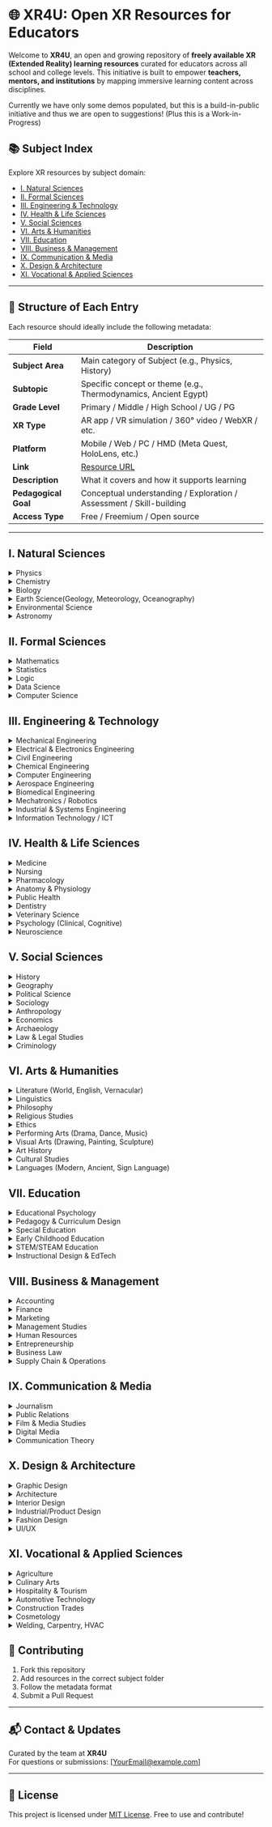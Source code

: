 # 🌐 XR4U: Open XR Resources for Educators

Welcome to **XR4U**, an open and growing repository of **freely available XR (Extended Reality) learning resources** curated for educators across all school and college levels. This initiative is built to empower **teachers, mentors, and institutions** by mapping immersive learning content across disciplines.

Currently we have only some demos populated, but this is a build-in-public initiative and thus we are open to suggestions! (Plus this is a Work-in-Progress)


## 📚 Subject Index


Explore XR resources by subject domain:

- [I. Natural Sciences](#i-natural-sciences)
- [II. Formal Sciences](#ii-formal-sciences)
- [III. Engineering & Technology](#iii-engineering--technology)
- [IV. Health & Life Sciences](#iv-health--life-sciences)
- [V. Social Sciences](#v-social-sciences)
- [VI. Arts & Humanities](#vi-arts--humanities)
- [VII. Education](#vii-education)
- [VIII. Business & Management](#viii-business--management)
- [IX. Communication & Media](#ix-communication--media)
- [X. Design & Architecture](#x-design--architecture)
- [XI. Vocational & Applied Sciences](#xi-vocational--applied-sciences)

---

## 📂 Structure of Each Entry

Each resource should ideally include the following metadata:

| Field             | Description                                                                 |
|------------------|-----------------------------------------------------------------------------|
| **Subject Area**  | Main category of Subject (e.g., Physics, History)                           |
| **Subtopic**      | Specific concept or theme (e.g., Thermodynamics, Ancient Egypt)            |
| **Grade Level**   | Primary / Middle / High School / UG / PG                                     |
| **XR Type**       | AR app / VR simulation / 360° video / WebXR / etc.                           |
| **Platform**      | Mobile / Web / PC / HMD (Meta Quest, HoloLens, etc.)                         |
| **Link**          | [Resource URL](#)                                                            |
| **Description**   | What it covers and how it supports learning                                 |
| **Pedagogical Goal** | Conceptual understanding / Exploration / Assessment / Skill-building     |
| **Access Type**   | Free / Freemium / Open source                                                |

---

## I. Natural Sciences

<details>
<summary>Physics</summary>
...
</details>

<details>
<summary>Chemistry</summary>

| Subtopic        | Application | Grade Level | XR Type | Platform | Link | Description | Pedagogical Goal | Access |
|-----------------|-------------|-------------|---------|----------|------|-------------|------------------|--------|
| ??? | Nanome | Higher Secondary| VR App  | Quest    | [Link](https://www.meta.com/en-gb/experiences/nanome-applab/3077598929010226/?srsltid=AfmBOoqTIBuf-8lX-RfxkUZmDUleyHG_bfVTnvNTb2C0bL-YdUEXrR6A) | ??? | ??? | Free |

</details>

<details>
<summary>Biology</summary>

| Subtopic        | Application | Grade Level | XR Type | Platform | Link | Description | Pedagogical Goal | Access |
|-----------------|-------------|-------------|---------|----------|------|-------------|------------------|--------|
| ??? | Human Anatomy VR | Higher Secondary| VR App  | Quest    | [Link](https://www.meta.com/en-gb/experiences/human-anatomy-vr/6643334382420936/?srsltid=AfmBOorN3fufBvBeyCpx1BZiLtLnyyZYNSTvgnN43PkvaIMssAXv7B6s) | ??? | ??? | Free |

</details>

<details>
<summary>Earth Science(Geology, Meteorology, Oceanography)</summary>
...
</details>

<details>
<summary>Environmental Science</summary>

| Subtopic        | Application | Grade Level | XR Type | Platform | Link | Description | Pedagogical Goal | Access |
|-----------------|-------------|-------------|---------|----------|------|-------------|------------------|--------|
| ??? | Pollinator Park | Primary, Secondary | VR App  | Quest    | [Link](https://www.meta.com/en-gb/experiences/pollinator-park/3630788480370853/?srsltid=AfmBOoqDQnmlFWiSbY-v15WYfkoP6OF95sJjvWMArgSsDKOFHYSCmuGp) | ??? | ??? | Free |

</details>


<details>
<summary>Astronomy</summary>
  ...
</details>


## II. Formal Sciences

<details>
<summary>Mathematics</summary>

...

</details>

<details>
<summary>Statistics</summary>

...

</details>

<details>
<summary>Logic</summary>

...

</details>

<details>
<summary>Data Science</summary>

...

</details>

<details>
<summary>Computer Science</summary>

...

</details>


## III. Engineering & Technology

<details>
<summary>Mechanical Engineering</summary>

...

</details>

<details>
<summary>Electrical & Electronics Engineering</summary>

...

</details>

<details>
<summary>Civil Engineering</summary>

...

</details>

<details>
<summary>Chemical Engineering</summary>

...

</details>

<details>
<summary>Computer Engineering</summary>

...

</details>

<details>
<summary>Aerospace Engineering</summary>

...

</details>

<details>
<summary>Biomedical Engineering</summary>

...

</details>

<details>
<summary>Mechatronics / Robotics</summary>

...

</details>

<details>
<summary>Industrial & Systems Engineering</summary>

...

</details>

<details>
<summary>Information Technology / ICT</summary>

...

</details>

## IV. Health & Life Sciences

<details>
<summary>Medicine</summary>

...

</details>

<details>
<summary>Nursing</summary>

...

</details>

<details>
<summary>Pharmacology</summary>

...

</details>

<details>
<summary>Anatomy & Physiology</summary>

...

</details>

<details>
<summary>Public Health</summary>

...

</details>

<details>
<summary>Dentistry</summary>

...

</details>

<details>
<summary>Veterinary Science</summary>

...

</details>

<details>
<summary>Psychology (Clinical, Cognitive)</summary>

...

</details>

<details>
<summary>Neuroscience</summary>

...

</details>

## V. Social Sciences

<details>
<summary>History</summary>

| Subtopic        | Application | Grade Level | XR Type | Platform | Link | Description | Pedagogical Goal | Access |
|-----------------|-------------|-------------|---------|----------|------|-------------|------------------|--------|
| ??? | MUVA Virtual Museum of Art | ??? | VR App  | Quest    | [Link](https://www.meta.com/en-gb/experiences/muva-virtual-museum-of-art/3807652159329155/?srsltid=AfmBOophXwIRfYXdwwpVpcXcFIceor5mdCxEDV-zjkySpikxyB89SxPd) | ??? | ??? | ??? |

</details>

<details>
<summary>Geography</summary>

...

</details>

<details>
<summary>Political Science</summary>

...

</details>

<details>
<summary>Sociology</summary>

...

</details>

<details>
<summary>Anthropology</summary>

...

</details>

<details>
<summary>Economics</summary>

...

</details>

<details>
<summary>Archaeology</summary>

...

</details>

<details>
<summary>Law & Legal Studies</summary>

...

</details>

<details>
<summary>Criminology</summary>

...

</details>

## VI. Arts & Humanities

<details>
<summary>Literature (World, English, Vernacular)</summary>

...

</details>

<details>
<summary>Linguistics</summary>

...

</details>

<details>
<summary>Philosophy</summary>

...

</details>

<details>
<summary>Religious Studies</summary>

...

</details>

<details>
<summary>Ethics</summary>

...

</details>

<details>
<summary>Performing Arts (Drama, Dance, Music)</summary>

...

</details>

<details>
<summary>Visual Arts (Drawing, Painting, Sculpture)</summary>

...

</details>

<details>
<summary>Art History</summary>

...

</details>

<details>
<summary>Cultural Studies</summary>

...

</details>

<details>
<summary>Languages (Modern, Ancient, Sign Language)</summary>

...

</details>

## VII. Education

<details>
<summary>Educational Psychology</summary>

...

</details>

<details>
<summary>Pedagogy & Curriculum Design</summary>

...

</details>

<details>
<summary>Special Education</summary>

...

</details>

<details>
<summary>Early Childhood Education</summary>

...

</details>

<details>
<summary>STEM/STEAM Education</summary>

...

</details>

<details>
<summary>Instructional Design & EdTech</summary>

...

</details>

## VIII. Business & Management

<details>
<summary>Accounting</summary>

...

</details>

<details>
<summary>Finance</summary>

...

</details>

<details>
<summary>Marketing</summary>

...

</details>

<details>
<summary>Management Studies</summary>

...

</details>

<details>
<summary>Human Resources</summary>

...

</details>

<details>
<summary>Entrepreneurship</summary>

...

</details>

<details>
<summary>Business Law</summary>

...

</details>

<details>
<summary>Supply Chain & Operations</summary>

...

</details>

## IX. Communication & Media

<details>
<summary>Journalism</summary>

...

</details>

<details>
<summary>Public Relations</summary>

...

</details>

<details>
<summary>Film & Media Studies</summary>

...

</details>

<details>
<summary>Digital Media</summary>

...

</details>

<details>
<summary>Communication Theory</summary>

...

</details>

## X. Design & Architecture

<details>
<summary>Graphic Design</summary>

...

</details>

<details>
<summary>Architecture</summary>

...

</details>

<details>
<summary>Interior Design</summary>

...

</details>

<details>
<summary>Industrial/Product Design</summary>

...

</details>

<details>
<summary>Fashion Design</summary>

...

</details>

<details>
<summary>UI/UX</summary>

...

</details>

## XI. Vocational & Applied Sciences

<details>
<summary>Agriculture</summary>

...

</details>

<details>
<summary>Culinary Arts</summary>

...

</details>

<details>
<summary>Hospitality & Tourism</summary>

...

</details>

<details>
<summary>Automotive Technology</summary>

...

</details>

<details>
<summary>Construction Trades</summary>

...

</details>

<details>
<summary>Cosmetology</summary>

...

</details>

<details>
<summary>Welding, Carpentry, HVAC</summary>

...

</details>


## 🤝 Contributing

1. Fork this repository  
2. Add resources in the correct subject folder  
3. Follow the metadata format  
4. Submit a Pull Request

---

## 📬 Contact & Updates

Curated by the team at **XR4U**  
For questions or submissions: [YourEmail@example.com]

---

## 🧠 License

This project is licensed under [MIT License](LICENSE). Free to use and contribute!

